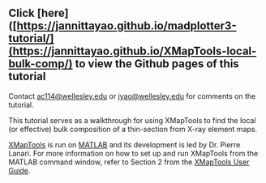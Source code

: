 ## Click [here]([https://jannittayao.github.io/madplotter3-tutorial/](https://jannittayao.github.io/XMapTools-local-bulk-comp/) to view the Github pages of this tutorial

Contact ac114@wellesley.edu or jyao@wellesley.edu for comments on the tutorial.

This tutorial serves as a walkthrough for using XMapTools to find the local (or effective) bulk composition of a thin-section from X-ray element maps. 

[XMapTools](https://www.xmaptools.com/) is run on [MATLAB](https://www.mathworks.com/products/matlab.html) and its development is led by Dr. Pierre Lanari. For more information on how to set up and run XMapTools from the MATLAB command window, refer to Section 2 from the [XMapTools User Guide](https://www.xmaptools.com/XMapTools.3.4_UserGuide.pdf).



 
